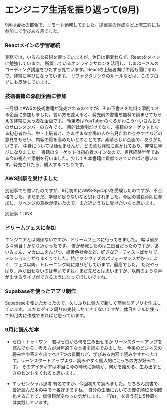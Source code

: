 
# エンジニア生活を振り返って(9月)

9月は会社の都合で、リモート勤務してました。提案書の作成など上流工程にも参加して学びある月でした。

### Reactメインの学習継続

実務では、いろんな技術を使っていますが、休日は相変わらず、Reactをメインに勉強しています。
所属しているオンラインサロンを活用し、しまぶーさんのコーディング講座をひたすら見ています。Reactの上級者向けの話も聞けるので、非常に学びになっています。
リファクタリングのルールなどは、このブログにも反映しています。

### 技術書籍の添削企画に参加

一月頃にAWSの技術書籍が発売されるのですが、その下書きを無料で添削できる企画に参加しました。言い方を変えると、発売前の書籍を無料で読ませてもらえる非常に太っ腹な企画です。
執筆者はYouTuberのくろかわこうへいさんとそのサロンメンバーの方々です。
目的は添削だけでなく、書籍のターゲットとなる初心者から、中・上級者と、さまざまな立場の人から見たわかりやすさなどの意見をもらい、内容の質を高めたいとのことです。素晴らしい企画で、ありがたいです。
中身については話せませんが、どの章も詳細に書かれており、非常に学びになりました。
書籍のターゲットは初心者メインなので、実務経験半年である今の視点で添削を行いました。少しでも本書籍に貢献できていればと思います。発売されたら、購入するつもりです。

### AWS試験を受けました

別記事でも書いたのですが、9月初めにAWS-SysOpsを受験したのですが、不合格でした。まだまだ、学習が足りないなと思わされました。今回の書籍添削に参加し、リベンジの意欲が湧いたので、また近いうちに受けたいなと思います。

別記事：LINK

### ドリームフェスに参加

エンジニアとは関係ないですが、ドリームフェスに行ってきました。
席は前から４列目！かなり近かったです。
僕が参戦したのは二日目だったのですが、あいみょん、マカロニえんぴつ、緑黄色社会など、好きなアーティストばかりで、テンション上がりまくりでした。特にマンウィズのパフォーマンスがかっこよく、フェス以降、トレーニング時に鬼リピしています。最高でした。
ただやっぱり、声が出せないのは辛いですね。まだ先だとは思いますが、以前のような声が出せるライブができるようになってほしいですね。

### Supabaseを使ったアプリ制作

Supabaseを使いたかったので、久しぶりに個人で新しく簡単なアプリを作成しています。
まだログイン周りの実装しかできてないですが、休日をフルに使って10月内に作成できればと思っています。

### 9月に読んだ本

- ゼロ・トゥ・ワン　君はゼロから何を生み出せるか
リーンスタートアップを読んでから、考え方が対照的？な本書を読んでみました。
今後のビジネスの将来性や答えを出すべき7つの質問など、学びある内容で読みやすかったです。リーンスタートアップより、読みやすく個人的にこっちの方が好みです。
そのアイディアは本当に今の時代に適切か、何かを始める、生み出すときのヒントをくれると思います。

- エッセンシャル思考
有名ですが、今回初めて読みました。もちろん良書で、最近読んだ本の中で一番好きですね。
自分の生活においての優先順位を明確化することで、価値観が変わった気がします。
「Yes」を言う前に5秒置くは実践しています。
